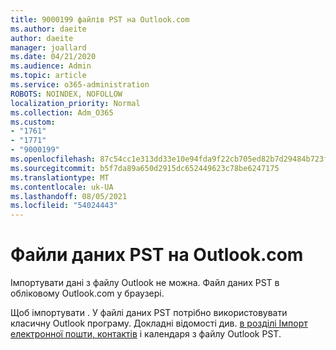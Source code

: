 ```yaml
---
title: 9000199 файлів PST на Outlook.com
ms.author: daeite
author: daeite
manager: joallard
ms.date: 04/21/2020
ms.audience: Admin
ms.topic: article
ms.service: o365-administration
ROBOTS: NOINDEX, NOFOLLOW
localization_priority: Normal
ms.collection: Adm_O365
ms.custom:
- "1761"
- "1771"
- "9000199"
ms.openlocfilehash: 87c54cc1e313dd33e10e94fda9f22cb705ed82b7d29484b723faafb64de89840
ms.sourcegitcommit: b5f7da89a650d2915dc652449623c78be6247175
ms.translationtype: MT
ms.contentlocale: uk-UA
ms.lasthandoff: 08/05/2021
ms.locfileid: "54024443"
---
```

# <a name="pst-data-files-in-outlookcom"></a>Файли даних PST на Outlook.com

Імпортувати дані з файлу Outlook не можна. Файл даних PST в обліковому Outlook.com у браузері.

Щоб імпортувати . У файлі даних PST потрібно використовувати класичну Outlook програму. Докладні відомості див. [в розділі Імпорт електронної пошти, контактів](https://support.office.com/article/431a8e9a-f99f-4d5f-ae48-ded54b3440ac?wt.mc_id=Office_Outlook_com_Alchemy) і календаря з файлу Outlook PST.